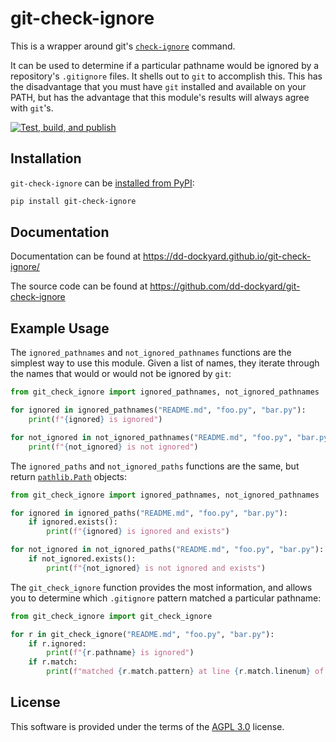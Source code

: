 # git-check-ignore

This is a wrapper around git's [`check-ignore`](https://git-scm.com/docs/git-check-ignore)
command.

It can be used to determine if a particular pathname would be ignored by a repository's
`.gitignore` files. It shells out to `git` to accomplish this. This has the
disadvantage that you must have `git` installed and available on your PATH, but has the
advantage that this module's results will always agree with `git`'s.

[![Test, build, and publish](https://github.com/dd-dockyard/git-check-ignore/actions/workflows/publish.yml/badge.svg?branch=main)](https://github.com/dd-dockyard/git-check-ignore/actions/workflows/publish.yml)

## Installation

`git-check-ignore` can be [installed from PyPI](https://pypi.org/project/git-check-ignore/):

```sh
pip install git-check-ignore
```

## Documentation

Documentation can be found at <https://dd-dockyard.github.io/git-check-ignore/>

The source code can be found at <https://github.com/dd-dockyard/git-check-ignore>

## Example Usage

The `ignored_pathnames` and `not_ignored_pathnames` functions are the simplest way to use this module.
Given a list of names, they iterate through the names that would or would not be ignored by `git`:

```python
from git_check_ignore import ignored_pathnames, not_ignored_pathnames

for ignored in ignored_pathnames("README.md", "foo.py", "bar.py"):
    print(f"{ignored} is ignored")

for not_ignored in not_ignored_pathnames("README.md", "foo.py", "bar.py"):
    print(f"{not_ignored} is not ignored")
```

The `ignored_paths` and `not_ignored_paths` functions are the same, but return [`pathlib.Path`](https://docs.python.org/3/library/pathlib.html) objects:

```python
from git_check_ignore import ignored_pathnames, not_ignored_pathnames

for ignored in ignored_paths("README.md", "foo.py", "bar.py"):
    if ignored.exists():
        print(f"{ignored} is ignored and exists")

for not_ignored in not_ignored_paths("README.md", "foo.py", "bar.py"):
    if not_ignored.exists():
        print(f"{not_ignored} is not ignored and exists")
```

The `git_check_ignore` function provides the most information, and allows you to determine which `.gitignore` pattern matched a particular pathname:

```python
from git_check_ignore import git_check_ignore

for r in git_check_ignore("README.md", "foo.py", "bar.py"):
    if r.ignored:
        print(f"{r.pathname} is ignored")
    if r.match:
        print(f"matched {r.match.pattern} at line {r.match.linenum} of {r.match.source}")
```

## License

This software is provided under the terms of the [AGPL 3.0](https://www.gnu.org/licenses/agpl-3.0.txt) license.
